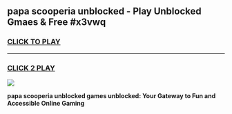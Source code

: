 
## papa scooperia unblocked - Play Unblocked Gmaes & Free #x3vwq
<h3>
<a href="https://news.freeplayer.one?title=papa_scooperia_unblocked&ref=24F">CLICK TO PLAY</a></h3>
<hr>

<h3>
<a href="https://news.freeplayer.one?title=papa_scooperia_unblocked&ref=24F">CLICK 2 PLAY</a>
  
</h3>

<a href="https://news.freeplayer.one?title=papa_scooperia_unblocked&ref=24F/"><img src="https://clearcache.store/games.png"></a>


**papa scooperia unblocked games unblocked: Your Gateway to Fun and Accessible Online Gaming**
